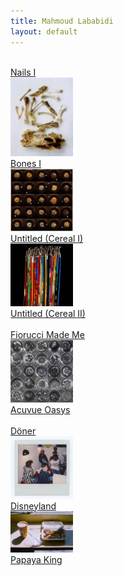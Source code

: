 ```yaml
---
title: Mahmoud Lababidi
layout: default
---
```

<div class="col-md-9 col-md-offset-3">
	<div class="projects-row">
		<div class="project-item-row">
			<a href="nails1.html">
				<img src="img/objects/nails.jpg" alt="" width="100 px">
				<br/>
				Nails I
			</a>
		</div>
		<div class="project-item-row">
			<a href="bones1.html">
				<img src="img/objects/bones.jpg" alt="" width="100 px">
				<br/>
				Bones I
			</a>
		</div>
		<div class="project-item-row">
			<a href="cereal1.html">
				<img src="img/objects/surreal%20childhood-small.jpg" alt="" width="100 px">
				<br/>
				Untitled (Cereal I)
			</a>
		</div>
		<div class="project-item-row">
			<a href="cereal2.html">
				<img src="img/objects/cerealboxes-small.jpg" alt="" width="100 px" height="100px"/>
				<br/>
				Untitled (Cereal II)
			</a>
		</div>
		<div class="project-item-row">
			<a href="fiorucci.html">
				<img src="img/objects/fiorucci.jpg" alt="" width="100 px">
				<br/>
				Fiorucci Made Me
			</a>
		</div>
		<div class="project-item-row">
			<a href="acuvue.html">
				<img src="img/objects/acuvueoasys.jpg" alt="" width="100 px">
				<br/>
				Acuvue Oasys
			</a>
		</div>
		<div class="project-item-row">
			<a href="doner.html">
				<img src="img/doner/10.jpg" alt="" width="100 px">
				<br/>
				Döner
			</a>
		</div>
		<div class="project-item-row">
			<a href="disneyland.html">
				<img src="img/childhood/amsterdam004.jpg" alt="" width="100 px">
				<br/>
				Disneyland
			</a>
		</div>
		<div class="project-item-row">
			<a href="papayaking.html">
				<img src="img/papayaking/1.jpg" alt="" width="100 px">
				<br/>
				Papaya King
			</a>
		</div>
	</div>
</div>